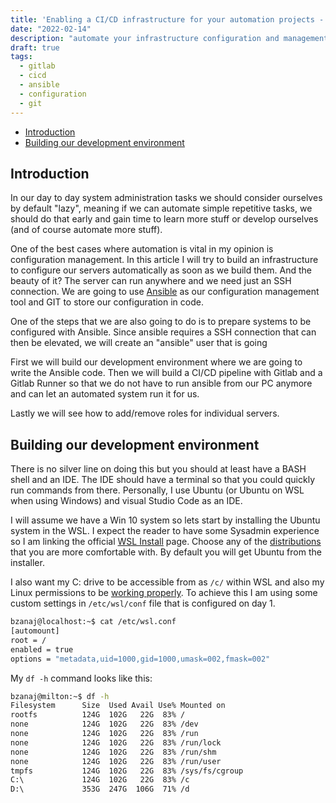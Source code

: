 ```yaml
---
title: 'Enabling a CI/CD infrastructure for your automation projects - Part 1'
date: "2022-02-14"
description: "automate your infrastructure configuration and management with gitlab runners"
draft: true
tags: 
  - gitlab
  - cicd
  - ansible
  - configuration
  - git
---
```


- [Introduction](#introduction)
- [Building our development environment](#building-our-development-environment)


## Introduction

In our day to day system administration tasks we should consider ourselves by default "lazy", meaning if we can automate simple repetitive tasks, we should do that early and gain time to learn more stuff or develop ourselves (and of course automate more stuff).

One of the best cases where automation is vital in my opinion is configuration management. In this article I will try to build an infrastructure to configure our servers automatically as soon as we build them. And the beauty of it? The server can run anywhere and we need just an SSH connection. We are going to use [Ansible](https://www.ansible.com) as our configuration management tool and GIT to store our configuration in code.

One of the steps that we are also going to do is to prepare systems to be configured with Ansible. Since ansible requires a SSH connection that can then be elevated, we will create an "ansible" user that is going 

First we will build our development environment where we are going to write the Ansible code. Then we will build a CI/CD pipeline with Gitlab and a Gitlab Runner so that we do not have to run ansible from our PC anymore and can let an automated system run it for us.

Lastly we will see how to add/remove roles for individual servers.

## Building our development environment

There is no silver line on doing this but you should at least have a BASH shell and an IDE. The IDE should have a terminal so that you could quickly run commands from there. Personally, I use Ubuntu (or Ubuntu on WSL when using Windows) and visual Studio Code as an IDE.

I will assume we have a Win 10 system so lets start by installing the Ubuntu system in the WSL. I expect the reader to have some Sysadmin experience so I am linking the official [WSL Install](https://docs.microsoft.com/en-us/windows/wsl/install) page. Choose any of the [distributions](https://docs.microsoft.com/en-us/windows/wsl/install-manual#downloading-distributions) that you are more comfortable with. By default you will get Ubuntu from the installer.

I also want my C: drive to be accessible from as `/c/` within WSL and also my Linux permissions to be [working properly](https://devblogs.microsoft.com/commandline/chmod-chown-wsl-improvements/). To achieve this I am using some custom settings in `/etc/wsl/conf` file that is configured on day 1.

```bash
bzanaj@localhost:~$ cat /etc/wsl.conf 
[automount]
root = /
enabled = true
options = "metadata,uid=1000,gid=1000,umask=002,fmask=002"
```

My `df -h` command looks like this:

```bash
bzanaj@milton:~$ df -h
Filesystem      Size  Used Avail Use% Mounted on
rootfs          124G  102G   22G  83% /
none            124G  102G   22G  83% /dev
none            124G  102G   22G  83% /run
none            124G  102G   22G  83% /run/lock
none            124G  102G   22G  83% /run/shm
none            124G  102G   22G  83% /run/user
tmpfs           124G  102G   22G  83% /sys/fs/cgroup
C:\             124G  102G   22G  83% /c
D:\             353G  247G  106G  71% /d
```

##